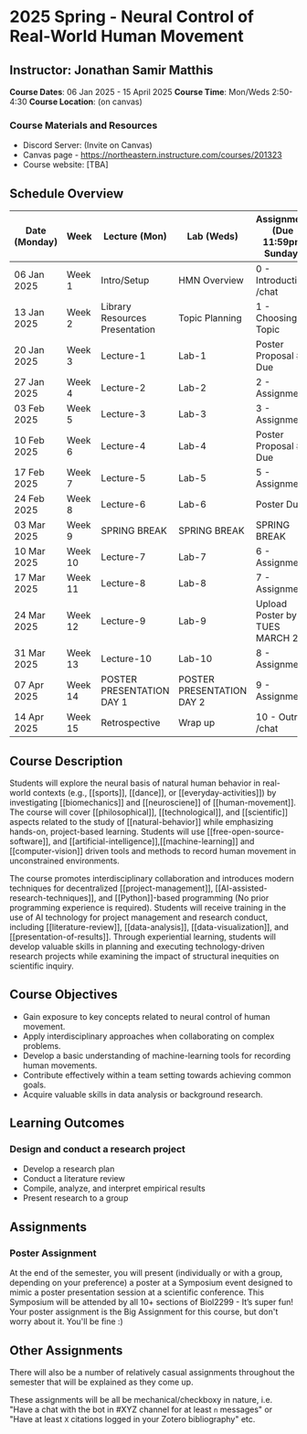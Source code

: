 # 2025 Spring - Neural Control of Real-World Human Movement

## Instructor: Jonathan Samir Matthis
 **Course Dates**: 06 Jan 2025 - 15 April 2025
 **Course Time**: Mon/Weds 2:50-4:30
 **Course Location**: (on canvas)

### Course Materials and Resources
- Discord Server: (Invite on Canvas)
- Canvas page - https://northeastern.instructure.com/courses/201323
- Course website: [TBA]

## Schedule Overview

| Date (Monday) | Week    | Lecture (Mon)                     | Lab (Weds)                 | Assignment (Due 11:59pm Sunday) |
| ------------- | ------- | --------------------------------- | -------------------------- | ------------------------------- |
| 06 Jan 2025   | Week 1  | Intro/Setup                       | HMN Overview               | 0 - Introduction /chat          |
| 13 Jan 2025   | Week 2  | Library Resources Presentation    | Topic Planning             | 1 - Choosing a Topic            | 
| 20 Jan 2025   | Week 3  | Lecture-1                         | Lab-1                      | Poster Proposal #1 Due          |
| 27 Jan 2025   | Week 4  | Lecture-2                         | Lab-2                      | 2 - Assignment                  |
| 03 Feb 2025   | Week 5  | Lecture-3                         | Lab-3                      | 3 - Assignment                  |
| 10 Feb 2025   | Week 6  | Lecture-4                         | Lab-4                      | Poster Proposal #2 Due          |
| 17 Feb 2025   | Week 7  | Lecture-5                         | Lab-5                      | 5 - Assignment                  |
| 24 Feb 2025   | Week 8  | Lecture-6                         | Lab-6                      | Poster Due!                     |
| 03 Mar 2025   | Week 9  | SPRING BREAK                      | SPRING BREAK               | SPRING BREAK                    |
| 10 Mar 2025   | Week 10 | Lecture-7                         | Lab-7                      | 6 - Assignment                  |
| 17 Mar 2025   | Week 11 | Lecture-8                         | Lab-8                      | 7 - Assignment                  |
| 24 Mar 2025   | Week 12 | Lecture-9                         | Lab-9                      | Upload Poster by TUES MARCH 25  |
| 31 Mar 2025   | Week 13 | Lecture-10                        | Lab-10                     | 8 - Assignment                  |
| 07 Apr 2025   | Week 14 | POSTER PRESENTATION DAY 1         | POSTER PRESENTATION DAY 2  | 9 - Assignment                  |
| 14 Apr 2025   | Week 15 | Retrospective                     | Wrap up                    | 10 - Outro /chat                |


## Course Description
Students will explore the neural basis of natural human behavior in real-world contexts (e.g., [[sports]], [[dance]], or [[everyday-activities]]) by investigating  [[biomechanics]] and  [[neurosciene]] of [[human-movement]]. The course will cover [[philosophical]], [[technological]], and [[scientific]] aspects related to the study of [[natural-behavior]] while emphasizing hands-on, project-based learning. Students will use [[free-open-source-software]], and [[artificial-intelligence]],[[machine-learning]] and [[computer-vision]] driven tools and methods to record human movement in unconstrained environments.

The course promotes interdisciplinary collaboration and introduces modern techniques for decentralized [[project-management]], [[AI-assisted-research-techniques]], and [[Python]]-based programming (No prior programming experience is required). Students will receive training in the use of AI technology for project management and research conduct, including [[literature-review]], [[data-analysis]], [[data-visualization]], and [[presentation-of-results]]. Through experiential learning, students will develop valuable skills in planning and executing technology-driven research projects while examining the impact of structural inequities on scientific inquiry.

    
## Course Objectives
- Gain exposure to key concepts related to neural control of human movement.
- Apply interdisciplinary approaches when collaborating on complex problems.
- Develop a basic understanding of machine-learning tools for recording human movements.
- Contribute effectively within a team setting towards achieving common goals.
- Acquire valuable skills in data analysis or background research.

## Learning Outcomes
### Design and conduct a research project
- Develop a research plan
- Conduct a literature review
- Compile, analyze, and interpret empirical results
- Present research to a group

## Assignments 

### Poster Assignment

At the end of the semester, you will present (individually or with a group, depending on your preference) a poster at a Symposium event designed to mimic a poster presentation session at a scientific conference. This Symposium will be attended by all 10+ sections of Biol2299 - It’s super fun! Your poster assignment is the Big Assignment for this course, but don't worry about it. You'll be fine :)  

## Other Assignments

There will also be a number of relatively casual assignments throughout the semester that will be explained as they come up. 

These assignments will be all be mechanical/checkboxy in nature, i.e.  "Have a chat with the bot in #XYZ channel for at least `n` messages" or "Have at least `X` citations logged in your Zotero bibliography" etc. 